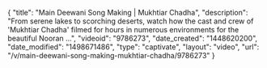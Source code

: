 {
    "title": "Main Deewani Song Making | Mukhtiar Chadha",
    "description": "From serene lakes to scorching deserts, watch how the cast and crew of 'Mukhtiar Chadha' filmed for hours in numerous environments for the beautiful Nooran ...",
    "videoid": "9786273",
    "date_created": "1448620200",
    "date_modified": "1498671486",
    "type": "captivate",
    "layout": "video",
    "url": "\/v\/main-deewani-song-making-mukhtiar-chadha\/9786273"
}